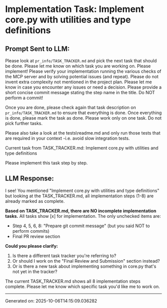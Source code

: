 # Implementation Task: Implement core.py with utilities and type definitions

## Prompt Sent to LLM:
Please look at `pr_info/TASK_TRACKER.md` and pick the next task that should be done.
Please let me know on which task you are working on.
Please implement!
Please verify your implementation running the various checks of the MCP server and by solving potential issues (and repeat).
Please do not invent extra complexity not mentioned in the project plan.
Please let me know in case you encounter any issues or need a decision.
Please provide a short concise commit message stating the step name in the title. Do NOT perform a commit!

Once you are done, please check again that task description on `pr_info/TASK_TRACKER.md` to ensure that everything is done.
Once everything is done, please mark the task as done.
Please work only on one task. Do not pick further tasks.

Please also take a look at the tests\readme.md and only run those tests that are required in your context -i.e. avoid slow integration tests.

Current task from TASK_TRACKER.md: Implement core.py with utilities and type definitions

Please implement this task step by step.

## LLM Response:
I see! You mentioned "Implement core.py with utilities and type definitions" but looking at the TASK_TRACKER.md, all implementation steps (1-8) are already marked as complete. 

**Based on TASK_TRACKER.md, there are NO incomplete implementation tasks.** All tasks show [x] for implementation. The only unchecked items are:
- Step 4, 5, 6, 8: "Prepare git commit message" (but you said NOT to perform commits)
- Final PR review section

**Could you please clarify:**
1. Is there a different task tracker you're referring to?
2. Or should I work on the "Final Review and Submission" section instead?
3. Or is there a new task about implementing something in core.py that's not yet in the tracker?

The current TASK_TRACKER.md shows all 8 implementation steps complete. Please let me know which specific task you'd like me to work on.

---
Generated on: 2025-10-06T14:15:09.036282